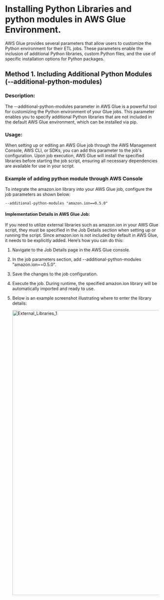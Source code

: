 # Installing Python Libraries and python modules in AWS Glue Environment.

AWS Glue provides several parameters that allow users to customize the Python environment for their ETL jobs. These parameters enable the inclusion of additional Python libraries, custom Python files, and the use of specific installation options for Python packages.

## Method 1. Including Additional Python Modules (--additional-python-modules)
### Description:
The --additional-python-modules parameter in AWS Glue is a powerful tool for customizing the Python environment of your Glue jobs. This parameter enables you to specify additional Python libraries that are not included in the default AWS Glue environment, which can be installed via pip.
### Usage:
When setting up or editing an AWS Glue job through the AWS Management Console, AWS CLI, or SDKs, you can add this parameter to the job's configuration. Upon job execution, AWS Glue will install the specified libraries before starting the job script, ensuring all necessary dependencies are available for use in your script.
### Example of adding python module through AWS Console
To integrate the amazon.ion library into your AWS Glue job, configure the job parameters as shown below:
```
--additional-python-modules "amazon.ion==0.5.0"
```
#### Implementation Details in AWS Glue Job:
If you need to utilize external libraries such as amazon.ion in your AWS Glue script, they must be specified in the Job Details section when setting up or running the script. Since amazon.ion is not included by default in AWS Glue, it needs to be explicitly added. Here’s how you can do this:

1. Navigate to the Job Details page in the AWS Glue console.
2. In the job parameters section, add --additional-python-modules "amazon.ion==0.5.0".
3. Save the changes to the job configuration.
4. Execute the job. During runtime, the specified amazon.ion library will be automatically imported and ready to use.
5. Below is an example screenshot illustrating where to enter the library details:

   <img width="934" alt="External_Libraries_1" src="https://github.com/sarutlaa/tinitiate-aws-glue/assets/141533429/0f167df0-c742-4fe7-bfaa-06326db1457c">




